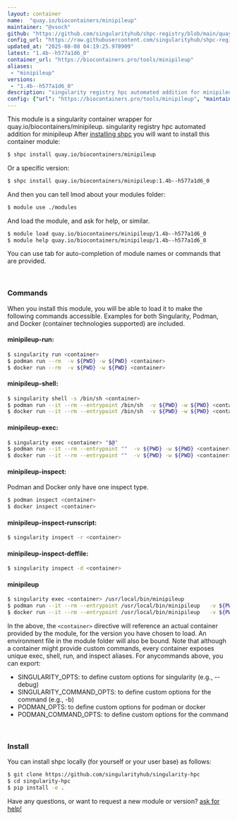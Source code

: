 ```yaml
---
layout: container
name:  "quay.io/biocontainers/minipileup"
maintainer: "@vsoch"
github: "https://github.com/singularityhub/shpc-registry/blob/main/quay.io/biocontainers/minipileup/container.yaml"
config_url: "https://raw.githubusercontent.com/singularityhub/shpc-registry/main/quay.io/biocontainers/minipileup/container.yaml"
updated_at: "2025-08-08 04:19:25.978909"
latest: "1.4b--h577a1d6_0"
container_url: "https://biocontainers.pro/tools/minipileup"
aliases:
 - "minipileup"
versions:
 - "1.4b--h577a1d6_0"
description: "singularity registry hpc automated addition for minipileup"
config: {"url": "https://biocontainers.pro/tools/minipileup", "maintainer": "@vsoch", "description": "singularity registry hpc automated addition for minipileup", "latest": {"1.4b--h577a1d6_0": "sha256:bb73a6029a50848f8552aef3b3cd6f8200108fc6b368b77760df877eaa3dc175"}, "tags": {"1.4b--h577a1d6_0": "sha256:bb73a6029a50848f8552aef3b3cd6f8200108fc6b368b77760df877eaa3dc175"}, "docker": "quay.io/biocontainers/minipileup", "aliases": {"minipileup": "/usr/local/bin/minipileup"}}
---
```


This module is a singularity container wrapper for quay.io/biocontainers/minipileup.
singularity registry hpc automated addition for minipileup
After [installing shpc](#install) you will want to install this container module:


```bash
$ shpc install quay.io/biocontainers/minipileup
```

Or a specific version:

```bash
$ shpc install quay.io/biocontainers/minipileup:1.4b--h577a1d6_0
```

And then you can tell lmod about your modules folder:

```bash
$ module use ./modules
```

And load the module, and ask for help, or similar.

```bash
$ module load quay.io/biocontainers/minipileup/1.4b--h577a1d6_0
$ module help quay.io/biocontainers/minipileup/1.4b--h577a1d6_0
```

You can use tab for auto-completion of module names or commands that are provided.

<br>

### Commands

When you install this module, you will be able to load it to make the following commands accessible.
Examples for both Singularity, Podman, and Docker (container technologies supported) are included.

#### minipileup-run:

```bash
$ singularity run <container>
$ podman run --rm  -v ${PWD} -w ${PWD} <container>
$ docker run --rm  -v ${PWD} -w ${PWD} <container>
```

#### minipileup-shell:

```bash
$ singularity shell -s /bin/sh <container>
$ podman run --it --rm --entrypoint /bin/sh  -v ${PWD} -w ${PWD} <container>
$ docker run --it --rm --entrypoint /bin/sh  -v ${PWD} -w ${PWD} <container>
```

#### minipileup-exec:

```bash
$ singularity exec <container> "$@"
$ podman run --it --rm --entrypoint ""  -v ${PWD} -w ${PWD} <container> "$@"
$ docker run --it --rm --entrypoint ""  -v ${PWD} -w ${PWD} <container> "$@"
```

#### minipileup-inspect:

Podman and Docker only have one inspect type.

```bash
$ podman inspect <container>
$ docker inspect <container>
```

#### minipileup-inspect-runscript:

```bash
$ singularity inspect -r <container>
```

#### minipileup-inspect-deffile:

```bash
$ singularity inspect -d <container>
```


#### minipileup

```bash
$ singularity exec <container> /usr/local/bin/minipileup
$ podman run --it --rm --entrypoint /usr/local/bin/minipileup   -v ${PWD} -w ${PWD} <container> -c " $@"
$ docker run --it --rm --entrypoint /usr/local/bin/minipileup   -v ${PWD} -w ${PWD} <container> -c " $@"
```



In the above, the `<container>` directive will reference an actual container provided
by the module, for the version you have chosen to load. An environment file in the
module folder will also be bound. Note that although a container
might provide custom commands, every container exposes unique exec, shell, run, and
inspect aliases. For anycommands above, you can export:

 - SINGULARITY_OPTS: to define custom options for singularity (e.g., --debug)
 - SINGULARITY_COMMAND_OPTS: to define custom options for the command (e.g., -b)
 - PODMAN_OPTS: to define custom options for podman or docker
 - PODMAN_COMMAND_OPTS: to define custom options for the command

<br>

### Install

You can install shpc locally (for yourself or your user base) as follows:

```bash
$ git clone https://github.com/singularityhub/singularity-hpc
$ cd singularity-hpc
$ pip install -e .
```

Have any questions, or want to request a new module or version? [ask for help!](https://github.com/singularityhub/singularity-hpc/issues)